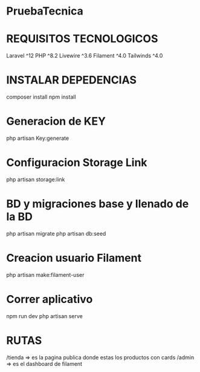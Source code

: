 # PruebaTecnica

# REQUISITOS TECNOLOGICOS
Laravel ^12
PHP ^8.2
Livewire ^3.6
Filament ^4.0
Tailwinds ^4.0

# INSTALAR DEPEDENCIAS
composer install
npm install

# Generacion de KEY
php artisan Key:generate

# Configuracion Storage Link
php artisan storage:link

# BD y migraciones base y llenado de la BD
php artisan migrate
php artisan db:seed

# Creacion usuario Filament
php artisan make:filament-user


# Correr aplicativo
npm run dev
php artisan serve

# RUTAS
/tienda => es la pagina publica donde estas los productos con cards
/admin => es el dashboard de filament
